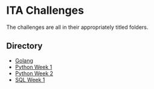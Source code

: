 # ITA Challenges
The challenges are all in their appropriately titled folders.

## Directory
* [Golang](/golang)
* [Python Week 1](/python-week-1)
* [Python Week 2](/python-week-2)
* [SQL Week 1](/sql-week-1)